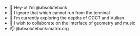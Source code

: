 - 👋 Hey-o! I’m @absolutebunk
- 👀 I ignore that which cannot run from the terminal
- 🌱 I’m currently exploring the depths of OCCT and Vulkan
- 💞️ I wish to collaborate on the interface of geometry and music
- 📫 @absolutebunk:matrix.org

